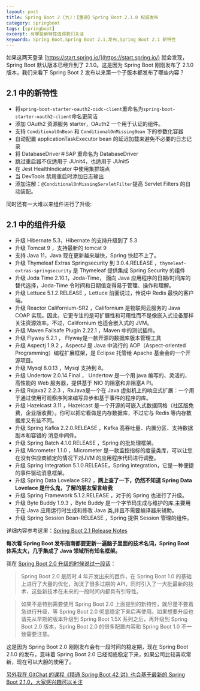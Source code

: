 ```yaml
---
layout: post
title: Spring Boot 2 (九)：【重磅】Spring Boot 2.1.0 权威发布
category: springboot
tags: [springboot]
excerpt: 有哪些新特性值得我们关注
keywords: Spring Boot,Spring Boot 2.1,发布,Spring Boot 2.1 新特性
---
```


如果这两天登录 [https://start.spring.io/](https://start.spring.io/) 就会发现，Spring Boot 默认版本已经升到了 2.1.0。这是因为 Spring Boot 刚刚发布了 2.1.0 版本，我们来看下 Spring Boot 2 发布以来第一个子版本都发布了哪些内容？

## 2.1 中的新特性

- 将`spring-boot-starter-oauth2-oidc-client`重命名为`spring-boot-starter-oauth2-client`命名更简洁
- 添加 OAuth2 资源服务 starter，OAuth2 一个用于认证的组件。
- 支持 `ConditionalOnBean` 和 `ConditionalOnMissingBean` 下的参数化容器
- 自动配置 applicationTaskExecutor bean 的延迟加载来避免不必要的日志记录
- 将 DatabaseDriver＃SAP 重命名为 DatabaseDriver
- 跳过重启器不仅适用于 JUnit4，也适用于 JUnit5
- 在 Jest HealthIndicator 中使用集群端点
- 当 DevTools 禁用重启时添加日志输出
- 添加注解：`@ConditionalOnMissingServletFilter`提高 Servlet Filters 的自动装配。


同时还有一大堆以来组件进行了升级:

## 2.1 中的组件升级

- 升级 Hibernate 5.3，Hibernate 的支持升级到了 5.3
- 升级 Tomcat 9 ，支持最新的 tomcat 9
- 支持 Java 11，Java 现在更新越来越快，Spring 快赶不上了。
- 升级 Thymeleaf Extras Springsecurity 到 3.0.4.RELEASE ，`thymeleaf-extras-springsecurity` 是 Thymeleaf 提供集成 Spring Security 的组件
- 升级 Joda Time  2.10.1，Joda-Time， 面向 Java 应用程序的日期/时间库的替代选择，Joda-Time 令时间和日期值变得易于管理、操作和理解。
- 升级 Lettuce  5.1.2.RELEASE ，Lettuce 前面说过，传说中 Redis 最快的客户端。
- 升级 Reactor Californium-SR2 ，Californium 是物联网云服务的 Java COAP 实现。因此，它更专注的是可扩展性和可用性而不是像嵌入式设备那样关注资源效率。不过，Californium 也适合嵌入式的 JVM。
- 升级 Maven Failsafe Plugin 2.22.1 ，Maven 中的测试插件。
- 升级 Flyway 5.2.1 ， Flyway是一款开源的数据库版本管理工具
- 升级 Aspectj 1.9.2 ，AspectJ 是 Java 中流行的 AOP（Aspect-oriented Programming）编程扩展框架，是 Eclipse 托管给 Apache 基金会的一个开源项目。
- 升级 Mysql 8.0.13 ，Mysql 支持到 8。
- 升级 Undertow 2.0.14.Final ， Undertow 是一个用 java 编写的、灵活的、高性能的 Web 服务器，提供基于 NIO 的阻塞和非阻塞A PI。
- 升级 Rxjava2 2.2.3 ，RxJava是一个在 Java 虚拟机上的响应式扩展：一个用于通过使用可观察序列来编写异步和基于事件的程序的库。
- 升级 Hazelcast 3.11 ，Hazelcast 是一个开源的可嵌入式数据网格（社区版免费，企业版收费）。你可以把它看做是内存数据库，不过它与 Redis 等内存数据库又有些不同。
- 升级 Spring Kafka 2.2.0.RELEASE ，Kafka 高吞吐量、内置分区、支持数据副本和容错的 消息中间件。
- 升级 Spring Batch 4.1.0.RELEASE ，Spring 的批处理框架。
- 升级 Micrometer 1.1.0 ，Micrometer 是一款监控指标的度量类库，可以让您在没有供应商锁定的情况下对JVM 的应用程序代码进行调整。
- 升级 Spring Integration 5.1.0.RELEASE，Spring integration，它是一种便捷的事件驱动消息框架。
- 升级 Spring Data Lovelace SR2 ，**网上查了一下，仍然不知道 Spring Data Lovelace 是什么鬼，了解的朋友留言给我**
- 升级 Spring Framework 5.1.2.RELEASE ，对于的 Spring 也进行了升级。
- 升级 Byte Buddy 1.9.3 ，Byte Buddy 是一个字节码生成与维护的库,主要用于在 Java 应用运行时生成和修改 Java 类,并且不需要编译器来辅助。
- 升级 Spring Session Bean-RELEASE ，Spring 提供 Session 管理的组件。

详细内容参考这里：[Spring Boot 2.1 Release Notes](https://github.com/spring-projects/spring-boot/wiki/Spring-Boot-2.1-Release-Notes)

**每次看 Spring Boot 发布指南都要更新一遍脑子里面的技术名词，Spring Boot 体系太大，几乎集成了 Java 领域所有知名框架。**

我在 [Spring Boot 2.0 升级的时候说过一段话](https://gitbook.cn/gitchat/column/5b86228ce15aa17d68b5b55a/topic/5b968861780fdb5e97d3e157)：

> Spring Boot 2.0 是历时 4 年开发出来的巨作，在 Spring Boot 1.0 的基础上进行了大量的优化，淘汰了很多过期的 API，同时引入了一大批最新的技术，这些新技术在未来的一段时间内都具有引导性。

> 如果不是特别需要使用 Spring Boot 2.0 上面提到的新特性，就尽量不要着急进行升级，等 Spring Boot 2.0 彻底稳定下来后再使用。如果想要升级也请先从早期的版本升级到 Spring Boot 1.5X 系列之后，再升级到 Spring Boot 2.0 版本，Spring Boot 2.0 的很多配置内容和 Spring Boot 1.0 不一致需要注意。

这是因为 Spring Boot 2.0 刚刚发布会有一段时间的稳定期，现在 Spring Boot 2.1.0 的发布，意味着 Spring Boot 2.0 已经彻底稳定下来，如果公司比较喜欢常新，现在可以大胆的使用了。

[另外我在 GitChat 的课程《精通 Spring Boot 42 讲》也会基于最新的 Spring Boot 2.1.0，大家感兴趣可以关注](https://gitbook.cn/gitchat/column/5b86228ce15aa17d68b5b55a#catalog)






